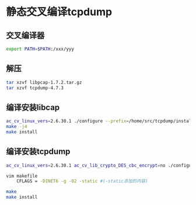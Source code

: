 # 静态交叉编译tcpdump

## 交叉编译器

```bash
export PATH=$PATH:/xxx/yyy
```

## 解压

```bash
tar xzvf libpcap-1.7.2.tar.gz
tar xzvf tcpdump-4.7.3
```

## 编译安装libcap

```bash
ac_cv_linux_vers=2.6.30.1 ./configure --prefix=/home/src/tcpdump/install --host=arm-linux --with-pcap=linux
make -j4
make install
```

## 编译安装tcpdump

```bash
ac_cv_linux_vers=2.6.30.1 ac_cv_lib_crypto_DES_cbc_encrypt=no ./configure --prefix=/home/src/tcpdump/install --disable-FEATURE --host=arm-linux

vim makefile
    CFLAGS = -DINET6 -g -O2 -static #(-static添加的内容)

make
make install
```
